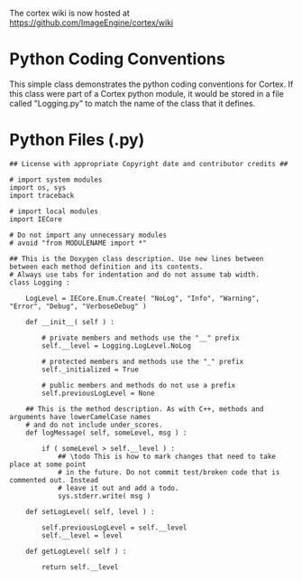 The cortex wiki is now hosted at https://github.com/ImageEngine/cortex/wiki
# Python Coding Conventions #

This simple class demonstrates the python coding conventions for Cortex. If this class were part of a Cortex python module, it would be stored in a file called "Logging.py" to match the name of the class that it defines.

# Python Files (.py) #

```
## License with appropriate Copyright date and contributor credits ##

# import system modules
import os, sys
import traceback

# import local modules
import IECore

# Do not import any unnecessary modules
# avoid "from MODULENAME import *"

## This is the Doxygen class description. Use new lines between between each method definition and its contents.
# Always use tabs for indentation and do not assume tab width.
class Logging :
	
	LogLevel = IECore.Enum.Create( "NoLog", "Info", "Warning", "Error", "Debug", "VerboseDebug" )
	
	def __init__( self ) :
	
		# private members and methods use the "__" prefix
		self.__level = Logging.LogLevel.NoLog
		
		# protected members and methods use the "_" prefix
		self._initialized = True
		
		# public members and methods do not use a prefix
		self.previousLogLevel = None
	
	## This is the method description. As with C++, methods and arguments have lowerCamelCase names
	# and do not include under_scores.
	def logMessage( self, someLevel, msg ) :
	
		if ( someLevel > self.__level ) :
			## \todo This is how to mark changes that need to take place at some point
			# in the future. Do not commit test/broken code that is commented out. Instead
			# leave it out and add a todo.
			sys.stderr.write( msg )
	
	def setLogLevel( self, level ) :
		
		self.previousLogLevel = self.__level
		self.__level = level
		
	def getLogLevel( self ) :
	
		return self.__level

```